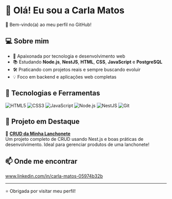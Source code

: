 # 👋 Olá! Eu sou a Carla Matos

🌟 Bem-vindo(a) ao meu perfil no GitHub!

## 💻 Sobre mim

- 🚀 Apaixonada por tecnologia e desenvolvimento web
- 📚 Estudando **Node.js**, **NestJS**, **HTML**, **CSS**, **JavaScript** e **PostgreSQL**
- 🛠️ Praticando com projetos reais e sempre buscando evoluir
- 💡 Foco em backend e aplicações web completas

## 🔧 Tecnologias e Ferramentas

![HTML5](https://img.shields.io/badge/-HTML5-E34F26?style=flat&logo=html5&logoColor=white)
![CSS3](https://img.shields.io/badge/-CSS3-1572B6?style=flat&logo=css3)
![JavaScript](https://img.shields.io/badge/-JavaScript-F7DF1E?style=flat&logo=javascript&logoColor=black)
![Node.js](https://img.shields.io/badge/-Node.js-339933?style=flat&logo=node.js&logoColor=white)
![NestJS](https://img.shields.io/badge/-NestJS-E0234E?style=flat&logo=nestjs&logoColor=white)
![Git](https://img.shields.io/badge/-Git-F05032?style=flat&logo=git&logoColor=white)

## 🚀 Projeto em Destaque

🔹 **[CRUD da Minha Lanchonete](https://github.com/carlapw/Minha-lanchonete)**  
Um projeto completo de CRUD usando Nest.js e boas práticas de desenvolvimento. Ideal para gerenciar produtos de uma lanchonete!

## 📫 Onde me encontrar

www.linkedin.com/in/carla-matos-05974b32b

---

⭐ Obrigada por visitar meu perfil!
